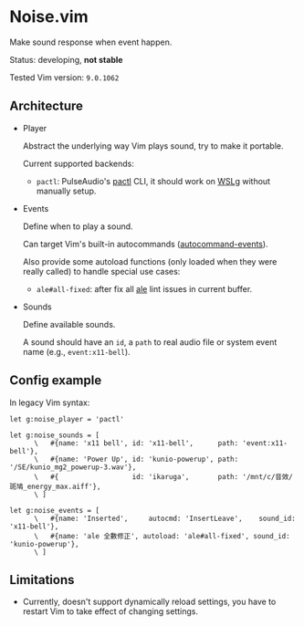 Noise.vim
=========

Make sound response when event happen.

Status: developing, **not stable**

Tested Vim version: `9.0.1062`


Architecture
------------

- Player

  Abstract the underlying way Vim plays sound, try to make it portable.

  Current supported backends:

  - `pactl`: PulseAudio's [pactl][] CLI, it should work on [WSLg][] without manually setup.

- Events

  Define when to play a sound.

  Can target Vim's built-in autocommands ([autocommand-events][]).

  Also provide some autoload functions (only loaded when they were really
  called) to handle special use cases:

  - `ale#all-fixed`: after fix all [ale][] lint issues in current buffer.

- Sounds

  Define available sounds.

  A sound should have an `id`, a `path` to real audio file or system event name (e.g., `event:x11-bell`).


Config example
--------------

In legacy Vim syntax:

```vim
let g:noise_player = 'pactl'

let g:noise_sounds = [
      \   #{name: 'x11 bell', id: 'x11-bell',      path: 'event:x11-bell'},
      \   #{name: 'Power Up', id: 'kunio-powerup', path: '/SE/kunio_mg2_powerup-3.wav'},
      \   #{                  id: 'ikaruga',       path: '/mnt/c/音效/斑鳩_energy_max.aiff'},
      \ ]

let g:noise_events = [
      \   #{name: 'Inserted',     autocmd: 'InsertLeave',    sound_id: 'x11-bell'},
      \   #{name: 'ale 全數修正', autoload: 'ale#all-fixed', sound_id: 'kunio-powerup'},
      \ ]
```

Limitations
-----------

- Currently, doesn't support dynamically reload settings, you have to restart
  Vim to take effect of changing settings.



[pactl]: https://www.freedesktop.org/wiki/Software/PulseAudio/Documentation/User/CLI/#pactl
[WSLg]: https://github.com/microsoft/wslg
[autocommand-events]: https://vimhelp.org/autocmd.txt.html#autocommand-events
[ale]: https://github.com/dense-analysis/ale

